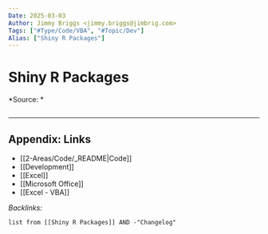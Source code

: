 ```yaml
---
Date: 2025-03-03
Author: Jimmy Briggs <jimmy.briggs@jimbrig.com>
Tags: ["#Type/Code/VBA", "#Topic/Dev"]
Alias: ["Shiny R Packages"]
---
```


# Shiny R Packages

*Source: *

```VBA

```

***

## Appendix: Links

- [[2-Areas/Code/_README|Code]]
- [[Development]]
- [[Excel]]
- [[Microsoft Office]]
- [[Excel - VBA]]

*Backlinks:*

```dataview
list from [[Shiny R Packages]] AND -"Changelog"
```